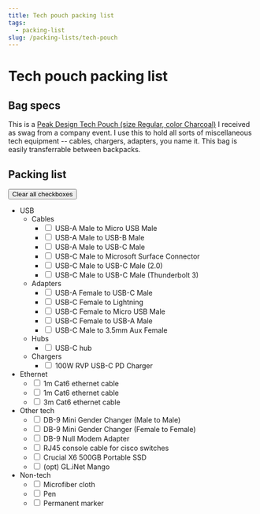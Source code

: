 ```yaml
---
title: Tech pouch packing list
tags:
  - packing-list
slug: /packing-lists/tech-pouch
---
```


# Tech pouch packing list

## Bag specs

This is a
[Peak Design Tech Pouch (size Regular, color Charcoal)](https://www.peakdesign.com/products/tech-pouch?Size=Regular&Color=Charcoal)
I received as swag from a company event. I use this to hold all sorts of
miscellaneous tech equipment -- cables, chargers, adapters, you name it. This
bag is easily transferrable between backpacks.

## Packing list

<button onclick="clearAllCheckboxes()">Clear all checkboxes</button>

<script>
function clearAllCheckboxes() {
  document.querySelectorAll('.runbook-checkbox').forEach(c => c.checked = false)
}
</script>

- USB
  - Cables
    - <input type="checkbox" class="runbook-checkbox"> USB-A Male to Micro USB
      Male
    - <input type="checkbox" class="runbook-checkbox"> USB-A Male to USB-B Male
    - <input type="checkbox" class="runbook-checkbox"> USB-A Male to USB-C Male
    - <input type="checkbox" class="runbook-checkbox"> USB-C Male to Microsoft
      Surface Connector
    - <input type="checkbox" class="runbook-checkbox"> USB-C Male to USB-C Male
      (2.0)
    - <input type="checkbox" class="runbook-checkbox"> USB-C Male to USB-C Male
      (Thunderbolt 3)
  - Adapters
    - <input type="checkbox" class="runbook-checkbox"> USB-A Female to USB-C
      Male
    - <input type="checkbox" class="runbook-checkbox"> USB-C Female to Lightning
    - <input type="checkbox" class="runbook-checkbox"> USB-C Female to Micro USB
      Male
    - <input type="checkbox" class="runbook-checkbox"> USB-C Female to USB-A
      Male
    - <input type="checkbox" class="runbook-checkbox"> USB-C Male to 3.5mm Aux
      Female
  - Hubs
    - <input type="checkbox" class="runbook-checkbox"> USB-C hub
  - Chargers
    - <input type="checkbox" class="runbook-checkbox"> 100W RVP USB-C PD Charger
- Ethernet
  - <input type="checkbox" class="runbook-checkbox"> 1m Cat6 ethernet cable
  - <input type="checkbox" class="runbook-checkbox"> 1m Cat6 ethernet cable
  - <input type="checkbox" class="runbook-checkbox"> 3m Cat6 ethernet cable
- Other tech
  - <input type="checkbox" class="runbook-checkbox"> DB-9 Mini Gender Changer
    (Male to Male)
  - <input type="checkbox" class="runbook-checkbox"> DB-9 Mini Gender Changer
    (Female to Female)
  - <input type="checkbox" class="runbook-checkbox"> DB-9 Null Modem Adapter
  - <input type="checkbox" class="runbook-checkbox"> RJ45 console cable for
    cisco switches
  - <input type="checkbox" class="runbook-checkbox"> Crucial X6 500GB Portable
    SSD
  - <input type="checkbox" class="runbook-checkbox"> (opt) GL.iNet Mango
- Non-tech
  - <input type="checkbox" class="runbook-checkbox"> Microfiber cloth
  - <input type="checkbox" class="runbook-checkbox"> Pen
  - <input type="checkbox" class="runbook-checkbox"> Permanent marker
